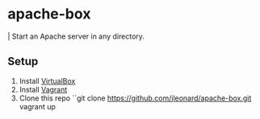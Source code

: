 apache-box
==========

| Start an Apache server in any directory.

## Setup
1. Install [VirtualBox](https://www.virtualbox.org/)
2. Install [Vagrant](http://www.vagrantup.com/)
3. Clone this repo ``git clone https://github.com/jleonard/apache-box.git
vagrant up
